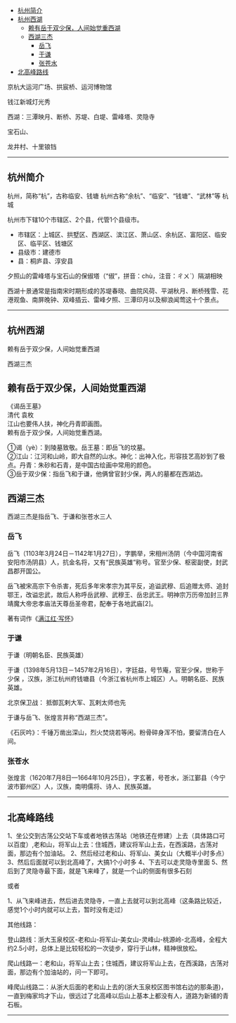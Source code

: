 - [杭州简介](#杭州简介)
- [杭州西湖](#杭州西湖)
    - [赖有岳于双少保，人间始觉重西湖](#赖有岳于双少保，人间始觉重西湖)
    - [西湖三杰](#西湖三杰)
        - [岳飞](#岳飞)
        - [于谦](#于谦)
        - [张苍水](#张苍水)
- [北高峰路线](#北高峰路线)


京杭大运河广场、拱宸桥、运河博物馆

钱江新城灯光秀

西湖：三潭映月、断桥、苏堤、白堤、雷峰塔、灵隐寺

宝石山、

龙井村、十里锒铛


---------------------------------------------------------------------------------------------------------------------

## 杭州简介


杭州，简称“杭”，古称临安、钱塘
杭州古称“余杭”、“临安”、“钱塘”、“武林”等
杭城



杭州市下辖10个市辖区、2个县，代管1个县级市。
- 市辖区：上城区、拱墅区、西湖区、滨江区、萧山区、余杭区、富阳区、临安区、临平区、钱塘区
- 县级市：建德市
- 县：桐庐县、淳安县


夕照山的雷峰塔与宝石山的保俶塔（“俶”，拼音：chù，注音：ㄔㄨˋ）隔湖相映

西湖十景通常是指南宋时期形成的苏堤春晓、曲院风荷、平湖秋月、断桥残雪、花港观鱼、南屏晚钟、双峰插云、雷峰夕照、三潭印月以及柳浪闻莺这十个景点。



---------------------------------------------------------------------------------------------------------------------

## 杭州西湖

赖有岳于双少保，人间始觉重西湖

西湖三杰




## 赖有岳于双少保，人间始觉重西湖

《谒岳王墓》  
        清代 袁枚  
江山也要伟人扶，神化丹青即画图。  
赖有岳于双少保，人间始觉重西湖。

①谒（yè）：到陵墓致敬。岳王墓：即岳飞的坟墓。  
②江山：江河和山岭，即大自然的山水。神化：出神入化，形容技艺高妙到了极点。丹青：朱砂和石青，是中国古绘画中常用的颜色。  
③岳于双少保：指岳飞和于谦，他俩曾官封少保，两人的墓都在西湖边。




## 西湖三杰

西湖三杰是指岳飞、于谦和张苍水三人




### 岳飞
岳飞（1103年3月24日－1142年1月27日），字鹏举，宋相州汤阴（今中国河南省安阳市汤阴县）人，抗金名将，又有“民族英雄”称号。官至少保、枢密副使，封武昌郡开国公。

岳飞被宋高宗下令杀害，死后多年宋孝宗为其平反，追谥武穆、后追赠太师、追封鄂王，改谥忠武，故后人称呼岳武穆、武穆王、岳忠武王。明神宗万历帝加封三界靖魔大帝忠孝庙法天尊岳圣帝君，配奉于各地武庙[2]。

著有词作《[满江红·写怀](../../Books/fiction/古诗词/满江红·写怀.md)》




### 于谦

于谦（明朝名臣、民族英雄）

于谦（1398年5月13日－1457年2月16日），字廷益，号节庵，官至少保，世称于少保 ，汉族，浙江杭州府钱塘县（今浙江省杭州市上城区）人。明朝名臣、民族英雄。

北京保卫战： 抵御瓦剌大军、瓦剌太师也先

于谦与岳飞、张煌言并称“西湖三杰”。

《石灰吟》：千锤万凿出深山，烈火焚烧若等闲。粉骨碎身浑不怕，要留清白在人间。




### 张苍水
张煌言（1620年7月8日—1664年10月25日），字玄著，号苍水，浙江鄞县（今宁波市鄞州区）人，汉族，南明儒将、诗人、民族英雄。






---------------------------------------------------------------------------------------------------------------------

## 北高峰路线




1、坐公交到古荡公交站下车或者地铁古荡站（地铁还在修建）上去（具体路口可以百度）,老和山，将军山上去：住城西，建议将军山上去，在西溪路，古荡对面，那边有个加油站。
2、然后经过老和山、将军山、美女山（大概半小时多点）
3、然后后面就可以到北高峰了，大搞1个小时多
4、下去可以走灵隐寺里面
5、然后到了灵隐寺最下面，就是飞来峰了，就是一个山的侧面有很多石刻

或者

1、从飞来峰进去，然后进去灵隐寺，一直上去就可以到北高峰（这条路比较近，感觉1个小时内就可以上去，暂时没有走过）

其他线路：

登山路线：浙大玉泉校区-老和山-将军山-美女山-灵峰山-桃源岭-北高峰，全程大约2.5小时，总体上是比较轻松的一次徒步，穿行于山林，精神很放松。

爬山线路一：老和山，将军山上去；住城西，建议将军山上去，在西溪路，古荡对面，那边有个加油站的，问一下即可。

峰爬山线路二：从浙大后面的老和山上去的(浙大玉泉校区图书馆右边的那条道)，一直到梅家坞才下山，很远过了北高峰以后山上基本上都没有人，道路为新铺的青石板。



---------------------------------------------------------------------------------------------------------------------






